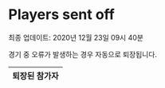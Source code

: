 # Players sent off
최종 업데이트: 2020년 12월 23일 09시 40분


경기 중 오류가 발생하는 경우 자동으로 퇴장됩니다.


| 퇴장된 참가자 |
|:---:|